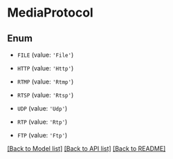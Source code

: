 # MediaProtocol


## Enum

* `FILE` (value: `'File'`)

* `HTTP` (value: `'Http'`)

* `RTMP` (value: `'Rtmp'`)

* `RTSP` (value: `'Rtsp'`)

* `UDP` (value: `'Udp'`)

* `RTP` (value: `'Rtp'`)

* `FTP` (value: `'Ftp'`)

[[Back to Model list]](README.md#documentation-for-models) [[Back to API list]](README.md#documentation-for-api-endpoints) [[Back to README]](README.md)


